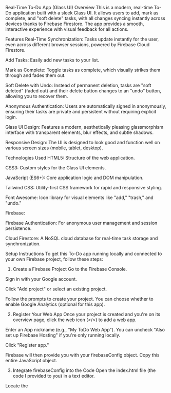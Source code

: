 Real-Time To-Do App (Glass UI)
Overview
This is a modern, real-time To-Do application built with a sleek Glass UI. It allows users to add, mark as complete, and "soft delete" tasks, with all changes syncing instantly across devices thanks to Firebase Firestore. The app provides a smooth, interactive experience with visual feedback for all actions.

Features
Real-Time Synchronization: Tasks update instantly for the user, even across different browser sessions, powered by Firebase Cloud Firestore.

Add Tasks: Easily add new tasks to your list.

Mark as Complete: Toggle tasks as complete, which visually strikes them through and fades them out.

Soft Delete with Undo: Instead of permanent deletion, tasks are "soft deleted" (faded out) and their delete button changes to an "undo" button, allowing you to recover them.

Anonymous Authentication: Users are automatically signed in anonymously, ensuring their tasks are private and persistent without requiring explicit login.

Glass UI Design: Features a modern, aesthetically pleasing glassmorphism interface with transparent elements, blur effects, and subtle shadows.

Responsive Design: The UI is designed to look good and function well on various screen sizes (mobile, tablet, desktop).

Technologies Used
HTML5: Structure of the web application.

CSS3: Custom styles for the Glass UI elements.

JavaScript (ES6+): Core application logic and DOM manipulation.

Tailwind CSS: Utility-first CSS framework for rapid and responsive styling.

Font Awesome: Icon library for visual elements like "add," "trash," and "undo."

Firebase:

Firebase Authentication: For anonymous user management and session persistence.

Cloud Firestore: A NoSQL cloud database for real-time task storage and synchronization.

Setup Instructions
To get this To-Do app running locally and connected to your own Firebase project, follow these steps:

1. Create a Firebase Project
Go to the Firebase Console.

Sign in with your Google account.

Click "Add project" or select an existing project.

Follow the prompts to create your project. You can choose whether to enable Google Analytics (optional for this app).

2. Register Your Web App
Once your project is created and you're on its overview page, click the web icon (</>) to add a web app.

Enter an App nickname (e.g., "My ToDo Web App"). You can uncheck "Also set up Firebase Hosting" if you're only running locally.

Click "Register app."

Firebase will then provide you with your firebaseConfig object. Copy this entire JavaScript object.

3. Integrate firebaseConfig into the Code
Open the index.html file (the code I provided to you) in a text editor.

Locate the <script type="module"> block near the end of the <body>.

Find the const firebaseConfig = { ... }; placeholder.

Paste your copied firebaseConfig object from the Firebase Console, replacing the placeholder. It should look something like this:

const firebaseConfig = {
  apiKey: "AIzaSyCCRxE1rEcfBaDDfiMLGxJv3OzayfoKdlE",
  authDomain: "to-do-b88d9.firebaseapp.com",
  projectId: "to-do-b88d9",
  storageBucket: "to-do-b88d9.firebasestorage.app",
  messagingSenderId: "930590755387",
  appId: "1:930590755387:web:4fd3ffabd9cadce05cea1e",
  measurementId: "G-82WJ2HMWTY" // This line is optional if you don't use Analytics
};


4. Enable Firebase Authentication
In your Firebase Console, navigate to Build > Authentication from the left menu.

Click "Get started."

Go to the "Sign-in method" tab.

Find "Anonymous" in the list and enable it. Click "Save."

5. Set Up Cloud Firestore Database and Security Rules
In your Firebase Console, navigate to Build > Firestore Database from the left menu.

Click "Create database."

Select "Start in test mode" (for quick setup; remember to review rules for production).

Choose a Cloud Firestore location (e.g., asia-south1).

Once the database is provisioned, go to the Rules tab.

Replace the default rules with the following to ensure proper user-specific data access for this app:

rules_version = '2';
service cloud.firestore {
  match /databases/{database}/documents {
    // Allow read/write if the user is authenticated and is accessing their own data
    match /artifacts/{appId}/users/{userId}/tasks/{document=**} {
      allow read, write: if request.auth != null && request.auth.uid == userId;
    }
  }
}


Click "Publish" to apply the rules.

6. Run the Application
Save the index.html file (with your updated firebaseConfig).

Open the index.html file directly in your web browser. You can usually do this by double-clicking the file or dragging it into a browser window.

Your To-Do app should now load, connect to Firebase, and allow you to add and manage tasks in real-time!

Usage
Add Task: Type your task into the input field and press "Add Task" or Enter.

Mark Complete/Incomplete: Click the checkbox next to a task to toggle its completion status. Completed tasks will be struck through and faded.

Soft Delete/Undo: Click the trash can icon next to a task to "soft delete" it. The task will fade significantly, and the icon will change to an "undo" arrow. Click the undo arrow to restore the task.

Customization
Styling: Modify the CSS within the <style> tags or add/change Tailwind CSS classes in the HTML to alter the look and feel.

Firebase Integration: For advanced use cases, explore more Firebase features like Email/Password authentication, Cloud Functions, etc. You would need to update the JavaScript code accordingly.

License
This project is open-source and available under the MIT License.
